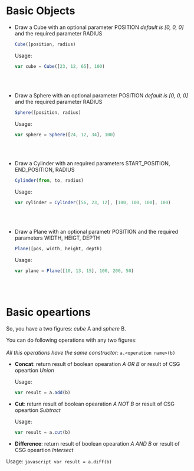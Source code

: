 # Basic Objects
* Draw a Cube with an optional parameter POSITION *default is [0, 0, 0]* and the required parameter RADIUS

  ```javascript
  Cube([position, radius)
  ```
  Usage:
  
    ```javascript
    var cube = Cube([23, 12, 65], 100)
    ```
<br></br>
* Draw a Sphere with an optional parameter POSITION *default is [0, 0, 0]* and the required parameter RADIUS

  ```javascript
  Sphere([position, radius)
  ```
  Usage:
  
  ```javascript
  var sphere = Sphere([24, 12, 34], 100)
  ```

<br></br>
* Draw a Cylinder with an required parameters START_POSITION, END_POSITION, RADIUS

  ```javascript
  Cylinder(from, to, radius)
  ```
  Usage:
  
    ```javascript
    var cylinder = Cylinder([56, 23, 12], [100, 100, 100], 100)
    ```
    
 <br></br>
* Draw a Plane with an optional parametr POSITION and the required parameters WIDTH, HEIGT, DEPTH

  ```javascript
  Plane([pos, width, height, depth)
  ```
   Usage:
  
    ```javascript
    var plane = Plane([10, 13, 15], 100, 200, 50)
    ```
<br></br>
# Basic opeartions
  So, you have a two figures: *cube* A and *sphere* B.
  
  You can do following operations with any two figures:
  <br></br>
  *All this operations have the same constructor:* ```a.<operation name>(b)```
  
* **Concat**: return result of boolean opearation *A OR B* or result of CSG opeartion *Union*

  Usage:
    ```javascript
    var result = a.add(b)
    ```
    
* **Cut**: return result of boolean opearation *A NOT B* or result of CSG opeartion *Subtract*

  Usage:
    ```javascript
    var result = a.cut(b)
    ```
    
 * **Difference**: return result of boolean opearation *A AND B* or result of CSG opeartion *Intersect*

  Usage:
    ```javascript
    var result = a.diff(b)
    ```
